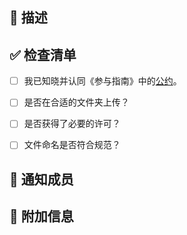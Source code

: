 <!--
感谢你参与维护本仓库！为了能让你的 PR 能够快速被审核，请按照以下模版填写 PR 的内容。

如果这是你的第一次提交，请先抽出少量时间阅读我们的[《参与指南》](https://hoa.moe/blog/contribution-guide/)
-->

<!--
对此 PR 的描述。
如果是对课程仓库的贡献，请添加对上传的文件或进行的更改的简要描述，例如：添加了一份关于 XXX 的笔记；如果是对 issue 的技术修复，请指出此 PR 相关的 issue。
-->
## 📝 描述


<!-- 在提交 PR 之前，请检查以下事项。如果只是文档的编写/修改，可以不用填写。 -->
## ✅ 检查清单

- [ ] 我已知晓并认同《参与指南》中的[公约](https://hoa.moe/blog/contribution-guide/edit-single-file-and-upload-file/#%e5%85%ac%e7%ba%a6)。

- [ ] 是否在合适的文件夹上传？
<!-- 仓库惯例：assignments: 课程作业 - exams: 考试题 - labs：实验报告 - notes：笔记 -->

- [ ] 是否获得了必要的许可？
<!-- 如果是转载的文章，请务必申请原作者的许可并注明出处。对于其他上传的文件，我们不强制要求获得许可，但是请尊重原作者的知识产权。 -->

- [ ] 文件命名是否符合规范？
<!-- 所有上传的文件/文件夹的命名都应该包含以下信息：署名以及对应课程的开课时间，例如： 2021_YumingLi。-->


<!--
参与者手动 @ 成员后，对应成员会收到额外的邮件等提醒，有助于更快速进行审核及通过 PR。因此非常推荐通知成员。
可以按照年级 @，也可以找仓库的历史贡献者，因为贡献者通常对内容比较熟悉。以下是核心成员名单，选择、复制后粘贴在 📢 通知成员 下方：
20 级 @TangLongbin
21 级 @OliverWu515 @kowyo @Co-ding-Man
22 级 @MaxwellJay256 @longlin10086 @AutoFriedRich
23 级 @IcyDesert @WDGaster703 @YinMo19
24 级 @syhanjin @mircecilia 
-->
## 📢 通知成员


<!-- 请添加任何你认为有帮助的信息,如果没有，请删去该节 -->
## 🤔 附加信息
